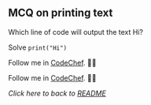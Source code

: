 ## MCQ on printing text
Which line of code will output the text Hi?

Solve
`print("Hi")`

Follow me in [CodeChef](https://www.codechef.com/users/tower_boat_88). :cook:

Follow me in [CodeChef](https://www.codechef.com/users/tower_boat_88). :cook:

_Click here to back to [README](/README.md)_

